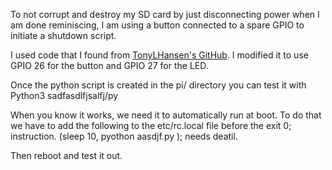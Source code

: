 To not corrupt and destroy my SD card by just disconnecting power when I am done reminiscing, I am using a button connected to a spare GPIO to initiate a shutdown script.

I used code that I found from <a href=https://github.com/TonyLHansen/raspberry-pi-safe-off-switch/blob/master/python/shutdown-led-simple.py target="_blank">TonyLHansen's GitHub</a>. I modified it to use GPIO 26 for the button and GPIO 27 for the LED. 

Once the python script is created in the pi/ directory you can test it with
Python3 sadfasdlfjsalfj/py

When you know it works, we need it to automatically run at boot. To do that we have to add the following to the etc/rc.local file before the exit 0; instruction. 
(sleep 10, pyothon aasdjf.py );  needs deatil.

Then reboot and test it out.  
